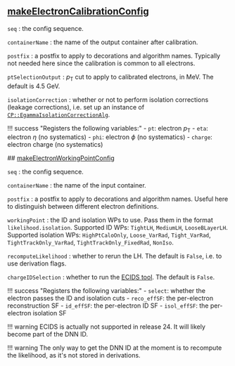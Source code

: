 ## [makeElectronCalibrationConfig](https://acode-browser1.usatlas.bnl.gov/lxr/source/athena/PhysicsAnalysis/Algorithms/EgammaAnalysisAlgorithms/python/ElectronAnalysisConfig.py)

`seq`
:   the config sequence.

`containerName`
:   the name of the output container after calibration.

`postfix`
:   a postfix to apply to decorations and algorithm names. Typically not needed here since the calibration is common to all electrons.

`ptSelectionOutput`
:   $p_\mathrm{T}$ cut to apply to calibrated electrons, in MeV. The default is 4.5 GeV.

`isolationCorrection`
:   whether or not to perform isolation corrections (leakage corrections), i.e. set up an instance of [`CP::EgammaIsolationCorrectionAlg`](https://acode-browser1.usatlas.bnl.gov/lxr/source/athena/PhysicsAnalysis/Algorithms/EgammaAnalysisAlgorithms/Root/EgammaIsolationCorrectionAlg.cxx).

!!! success "Registers the following variables:"
    - `pt`: electron $p_\mathrm{T}$
    - `eta`: electron $\eta$ (no systematics)
    - `phi`: electron $\phi$ (no systematics)
    - `charge`: electron charge (no systematics)

## [makeElectronWorkingPointConfig](https://acode-browser1.usatlas.bnl.gov/lxr/source/athena/PhysicsAnalysis/Algorithms/EgammaAnalysisAlgorithms/python/ElectronAnalysisConfig.py)

`seq`
:   the config sequence.

`containerName`
:   the name of the input container.

`postfix`
:   a postfix to apply to decorations and algorithm names. Useful here to distinguish between different electron definitions.

`workingPoint`
:   the ID and isolation WPs to use. Pass them in the format `likelihood.isolation`. Supported ID WPs: `TightLH`, `MediumLH`, `LooseBLayerLH`. Supported isolation WPs: `HighPtCaloOnly`, `Loose_VarRad`, `Tight_VarRad`, `TightTrackOnly_VarRad`, `TightTrackOnly_FixedRad`, `NonIso`.

`recomputeLikelihood`
:   whether to rerun the LH. The default is `False`, i.e. to use derivation flags.

`chargeIDSelection`
:   whether to run the [ECIDS tool](https://acode-browser1.usatlas.bnl.gov/lxr/source/athena/PhysicsAnalysis/ElectronPhotonID/ElectronPhotonSelectorTools/Root/AsgElectronChargeIDSelectorTool.cxx?v=21.2). The default is `False`.

!!! success "Registers the following variables:"
    - `select`: whether the electron passes the ID and isolation cuts
    - `reco_effSF`: the per-electron reconstruction SF
    - `id_effSF`: the per-electron ID SF
    - `isol_effSF`: the per-electron isolation SF

!!! warning
    ECIDS is actually not supported in release 24. It will likely become part of the DNN ID.

!!! warning
    The only way to get the DNN ID at the moment is to recompute the likelihood, as it's not stored in derivations.